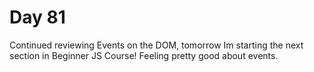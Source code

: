 # Day 81

Continued reviewing Events on the DOM, tomorrow Im starting the next section in Beginner JS Course! Feeling pretty good about events.
